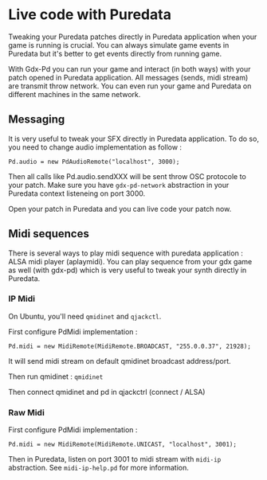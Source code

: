 
# Live code with Puredata

Tweaking your Puredata patches directly in Puredata application when your game is running is crucial. You can
always simulate game events in Puredata but it's better to get events directly from running game.

With Gdx-Pd you can run your game and interact (in both ways) with your patch opened in Puredata application.
All messages (sends, midi stream) are transmit throw network. You can even run your game and Puredata on different
machines in the same network.

## Messaging

It is very useful to tweak your SFX directly in Puredata application.
To do so, you need to change audio implementation as follow :

```
Pd.audio = new PdAudioRemote("localhost", 3000);
```

Then all calls like Pd.audio.sendXXX will be sent throw OSC protocole to your patch.
Make sure you have `gdx-pd-network` abstraction in your Puredata context listeneing on port 3000.

Open your patch in Puredata and you can live code your patch now.

## Midi sequences

There is several ways to play midi sequence with puredata application : ALSA midi player (aplaymidi).
You can play sequence from your gdx game as well (with gdx-pd) which is very useful to tweak your synth directly
in Puredata.

### IP Midi

On Ubuntu, you'll need `qmidinet` and `qjackctl`.

First configure PdMidi implementation :

```
Pd.midi = new MidiRemote(MidiRemote.BROADCAST, "255.0.0.37", 21928);
```

It will send midi stream on default qmidinet broadcast address/port.

Then run qmidinet : `qmidinet`

Then connect qmidinet and pd in qjackctrl (connect / ALSA)

### Raw Midi

First configure PdMidi implementation :

```
Pd.midi = new MidiRemote(MidiRemote.UNICAST, "localhost", 3001);
```

Then in Puredata, listen on port 3001 to midi stream with `midi-ip` abstraction. 
See `midi-ip-help.pd` for more information.


